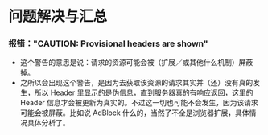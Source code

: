 # 问题解决与汇总

### 报错："CAUTION: Provisional headers are shown"

* 这个警告的意思是说：请求的资源可能会被（扩展／或其他什么机制）屏蔽掉。
* 之所以会出现这个警告，是因为去获取该资源的请求其实并（还）没有真的发生，所以 Header 里显示的是伪信息，直到服务器真的有响应返回，这里的 Header 信息才会被更新为真实的。不过这一切也可能不会发生，因为该请求可能会被屏蔽。比如说 AdBlock 什么的，当然了不全是浏览器扩展，具体情况具体分析了。